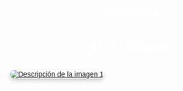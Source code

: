 # web-001


<html lang="es">
<head>
    <meta charset="UTF-8">
    <meta name="viewport" content="width=device-width, initial-scale=1.0">
    <title>Imagen de Fondo</title>
    <style>
        body {
            background-image: url('fondo n1.jpg'); /* Imagen de fondo */
            background-size: cover; /* Ajusta la imagen para cubrir toda la pantalla */
            background-position: center; /* Centra la imagen */
            background-repeat: no-repeat; /* Evita que la imagen se repita */
            margin: 0;
            font-family: Arial, sans-serif;
            color: white; /* Color del texto */
        }
        h1, p {
            text-align: center; /* Centrar el texto */
        }
    </style>
</head>
<body>
    <h1>¡Hola Mundo!</h1>
    <p></p>
</body>
</html>









<!DOCTYPE html>
<html lang="es">
<head>
    <meta charset="UTF-8">
    <meta name="viewport" content="width=device-width, initial-scale=1.0">
    <title>Imágenes con Hipervínculo</title>
    <style>
        .image-link {
            display: inline-block; /* Hace que el enlace se comporte como un bloque */
            margin: 10px; /* Espacio entre imágenes */
        }
        .image-link img {
            max-width: 100%; /* Ajusta el tamaño de la imagen al contenedor */
            height: auto; /* Mantiene la proporción de la imagen */
            border-radius: 10px; /* Bordes redondeados */
            box-shadow: 0 4px 8px rgba(0, 0, 0, 0.2); /* Añade sombra a la imagen */
            transition: transform 0.2s; /* Efecto de transición */
        }
        .image-link img:hover {
            transform: scale(1.05); /* Escala la imagen al pasar el ratón */
        }
    </style>
</head>
<body>
    <a href="" class="image-link">
        <img src="fondo 001.gif" alt="Descripción de la imagen 1">
  
  
</body>
</html>


